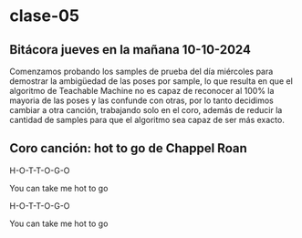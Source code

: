 # clase-05
## Bitácora jueves en la mañana 10-10-2024

Comenzamos probando los samples de prueba del día miércoles para demostrar la ambigüedad de las poses por sample, lo que resulta en que el algoritmo de Teachable Machine no es capaz de reconocer al 100% la mayoria de las poses y las confunde con otras, por lo tanto decidimos cambiar a otra canción, trabajando solo en el coro, además de reducir la cantidad de samples para que el algoritmo sea capaz de ser más exacto.

## Coro canción: hot to go de Chappel Roan

H-O-T-T-O-G-O

You can take me hot to go

H-O-T-T-O-G-O

You can take me hot to go

